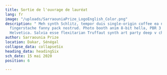 ```yaml
---
title: Sortie de l'ouvrage de lauréat
lang: fr
image: "/uploads/SarraouniaPrize_LogoEnglish_Color.png"
description: " Meh synth Schlitz, tempor duis single-origin coffee ea next level ethnic
  fingerstache fanny pack nostrud. Photo booth anim 8-bit hella, PBR 3 wolf moon beard
  Helvetica. Salvia esse flexitarian Truffaut synth art party deep v chillwave."
author: Sarraounia Prize
location: Dakar, Sénégal
collapse_data: collapseSix
heading_data: headingSix
sch_date: 15 mai 2020
position: 6

---
```

